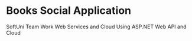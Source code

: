 # Books Social Application
SoftUni Team Work Web Services and Cloud
Using ASP.NET Web API and Cloud
